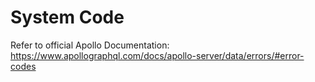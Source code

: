 # System Code
Refer to official Apollo Documentation: https://www.apollographql.com/docs/apollo-server/data/errors/#error-codes 